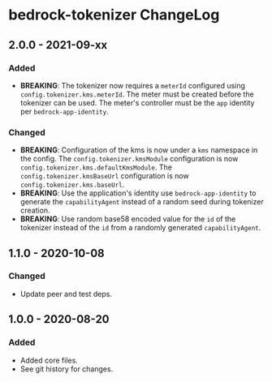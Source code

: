 # bedrock-tokenizer ChangeLog

## 2.0.0 - 2021-09-xx

### Added
- **BREAKING**: The tokenizer now requires a `meterId` configured using
  `config.tokenizer.kms.meterId`. The meter must be created before the tokenizer
  can be used. The meter's controller must be the `app` identity per
  `bedrock-app-identity`.

### Changed
- **BREAKING**: Configuration of the kms is now under a `kms` namespace in the
  config. The `config.tokenizer.kmsModule` configuration is now
  `config.tokenizer.kms.defaultKmsModule`. The `config.tokenizer.kmsBaseUrl`
  configuration is now `config.tokenizer.kms.baseUrl`.
- **BREAKING**: Use the application's identity use `bedrock-app-identity` to
  generate the `capabilityAgent` instead of a random seed during tokenizer
  creation.
- **BREAKING**: Use random base58 encoded value for the `id` of the tokenizer
  instead of the `id` from a randomly generated `capabilityAgent`.

## 1.1.0 - 2020-10-08

### Changed
- Update peer and test deps.

## 1.0.0 - 2020-08-20

### Added
- Added core files.
- See git history for changes.
